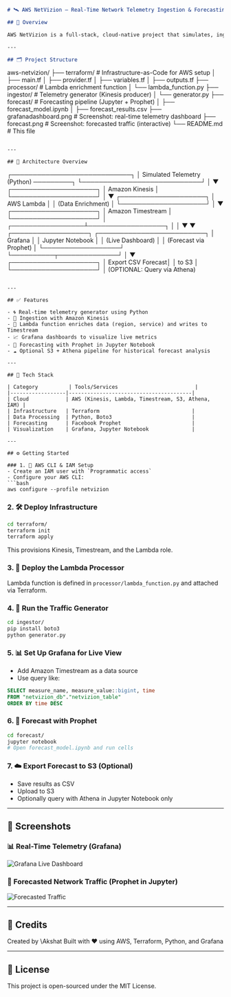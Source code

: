 ```markdown
# 🛰️ AWS NetVizion — Real-Time Network Telemetry Ingestion & Forecasting

## 🚀 Overview

AWS NetVizion is a full-stack, cloud-native project that simulates, ingests, enriches, stores, visualizes, and forecasts network telemetry data in real-time. Built using **AWS Services**, **Terraform**, **Python**, and **Prophet**, this project demonstrates modern observability and predictive analytics pipelines.

---

## 🗂️ Project Structure

```

aws-netvizion/
├── terraform/                # Infrastructure-as-Code for AWS setup
│   ├── main.tf
│   ├── provider.tf
│   ├── variables.tf
│   ├── outputs.tf
├── processor/               # Lambda enrichment function
│   └── lambda\_function.py
├── ingestor/                # Telemetry generator (Kinesis producer)
│   └── generator.py
├── forecast/                # Forecasting pipeline (Jupyter + Prophet)
│   ├── forecast\_model.ipynb
│   ├── forecast\_results.csv
├── grafanadashboard.png     # Screenshot: real-time telemetry dashboard
├── forecast.png             # Screenshot: forecasted traffic (interactive)
└── README.md                # This file

```

---

## 🧱 Architecture Overview

```

┌────────────────────────────┐
│ Simulated Telemetry (Python) ─────────┐
└────────────────────────────┘          │
▼
┌────────────────────┐
│ Amazon Kinesis     │
└────────────────────┘
│
▼
┌────────────────────┐
│ AWS Lambda         │
│ (Data Enrichment)  │
└────────────────────┘
│
▼
┌────────────────────┐
│ Amazon Timestream  │
└────────────────────┘
│
┌─────────────────┴──────────────────┐
│                                    │
▼                                    ▼
┌──────────────────┐                ┌─────────────────────────┐
│    Grafana       │                │  Jupyter Notebook       │
│ (Live Dashboard) │                │ (Forecast via Prophet)  │
└──────────────────┘                └──────────┬──────────────┘
│
▼
┌────────────────────┐
│ Export CSV Forecast│
│ to S3              │
└────────────────────┘
│
(OPTIONAL: Query via Athena)

````

---

## ✅ Features

- 🌀 Real-time telemetry generator using Python
- 📡 Ingestion with Amazon Kinesis
- 🧠 Lambda function enriches data (region, service) and writes to Timestream
- 📈 Grafana dashboards to visualize live metrics
- 🔮 Forecasting with Prophet in Jupyter Notebook
- ☁️ Optional S3 + Athena pipeline for historical forecast analysis

---

## 🧰 Tech Stack

| Category          | Tools/Services                         |
|------------------|----------------------------------------|
| Cloud            | AWS (Kinesis, Lambda, Timestream, S3, Athena, IAM) |
| Infrastructure   | Terraform                              |
| Data Processing  | Python, Boto3                          |
| Forecasting      | Facebook Prophet                       |
| Visualization    | Grafana, Jupyter Notebook              |

---

## ⚙️ Getting Started

### 1. 🔐 AWS CLI & IAM Setup
- Create an IAM user with `Programmatic access`
- Configure your AWS CLI:
```bash
aws configure --profile netvizion
````

### 2. 🛠️ Deploy Infrastructure

```bash
cd terraform/
terraform init
terraform apply
```

This provisions Kinesis, Timestream, and the Lambda role.

### 3. 🧠 Deploy the Lambda Processor

Lambda function is defined in `processor/lambda_function.py` and attached via Terraform.

### 4. 🧪 Run the Traffic Generator

```bash
cd ingestor/
pip install boto3
python generator.py
```

### 5. 📊 Set Up Grafana for Live View

* Add Amazon Timestream as a data source
* Use query like:

```sql
SELECT measure_name, measure_value::bigint, time
FROM "netvizion_db"."netvizion_table"
ORDER BY time DESC
```

### 6. 🔮 Forecast with Prophet

```bash
cd forecast/
jupyter notebook
# Open forecast_model.ipynb and run cells
```

### 7. ☁️ Export Forecast to S3 (Optional)

* Save results as CSV
* Upload to S3
* Optionally query with Athena in Jupyter Notebook only

---

## 📸 Screenshots

### 📊 Real-Time Telemetry (Grafana)

![Grafana Live Dashboard](grafanadashboard.png)

### 🔮 Forecasted Network Traffic (Prophet in Jupyter)

![Forecasted Traffic](forecast.png)

---

## 📌 Credits

Created by \Akshat
Built with ❤️ using AWS, Terraform, Python, and Grafana

---

## 📜 License

This project is open-sourced under the MIT License.

```


